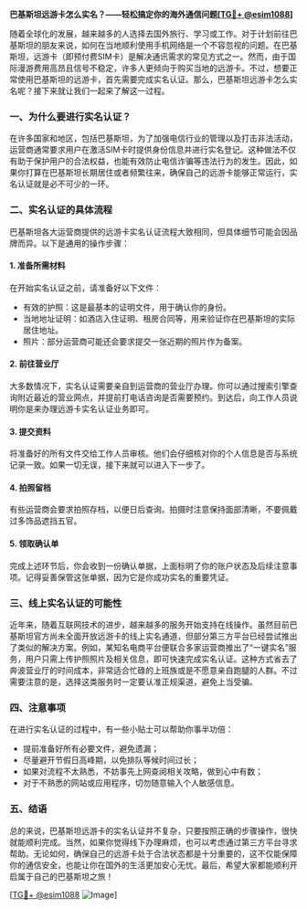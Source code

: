 **巴基斯坦远游卡怎么实名？——轻松搞定你的海外通信问题[[TG💪+ @esim1088](https://t.me/s/esim1088)]**

随着全球化的发展，越来越多的人选择去国外旅行、学习或工作。对于计划前往巴基斯坦的朋友来说，如何在当地顺利使用手机网络是一个不容忽视的问题。在巴基斯坦，远游卡（即预付费SIM卡）是解决通讯需求的常见方式之一。然而，由于国际漫游费用高昂且信号不稳定，许多人更倾向于购买当地的远游卡。不过，想要正常使用巴基斯坦的远游卡，首先需要完成实名认证。那么，巴基斯坦远游卡怎么实名呢？接下来就让我们一起来了解这一过程。

### **一、为什么要进行实名认证？**

在许多国家和地区，包括巴基斯坦，为了加强电信行业的管理以及打击非法活动，运营商通常要求用户在激活SIM卡时提供身份信息并进行实名登记。这种做法不仅有助于保护用户的合法权益，也能有效防止电信诈骗等违法行为的发生。因此，如果你打算在巴基斯坦长期居住或者频繁往来，确保自己的远游卡能够正常运行，实名认证就是必不可少的一环。

### **二、实名认证的具体流程**

巴基斯坦各大运营商提供的远游卡实名认证流程大致相同，但具体细节可能会因品牌而异。以下是通用的操作步骤：

#### **1. 准备所需材料**
在开始实名认证之前，请准备好以下文件：
- 有效的护照：这是最基本的证明文件，用于确认你的身份。
- 当地地址证明：如酒店入住证明、租房合同等，用来验证你在巴基斯坦的实际居住地址。
- 照片：部分运营商可能还会要求提交一张近期的照片作为备案。

#### **2. 前往营业厅**
大多数情况下，实名认证需要亲自到运营商的营业厅办理。你可以通过搜索引擎查询附近最近的营业网点，并提前打电话咨询是否需要预约。到达后，向工作人员说明你是来办理远游卡实名认证业务即可。

#### **3. 提交资料**
将准备好的所有文件交给工作人员审核。他们会仔细核对你的个人信息是否与系统记录一致。如果一切无误，接下来就可以进入下一步了。

#### **4. 拍照留档**
有些运营商会要求拍照存档，以便日后查询。拍摄时注意保持面部清晰，不要佩戴过多饰品遮挡五官。

#### **5. 领取确认单**
完成上述环节后，你会收到一份确认单据，上面标明了你的账户状态及后续注意事项。记得妥善保管这张单据，因为它是你成功实名的重要凭证。

### **三、线上实名认证的可能性**

近年来，随着互联网技术的进步，越来越多的服务开始支持在线操作。虽然目前巴基斯坦官方尚未全面开放远游卡的线上实名通道，但部分第三方平台已经尝试推出了类似的解决方案。例如，某知名电商平台便联合多家运营商推出了“一键实名”服务，用户只需上传护照照片及相关信息，即可快速完成实名认证。这种方式省去了奔波营业厅的时间成本，非常适合忙碌的上班族或是不愿意亲自跑腿的人群。不过需要注意的是，选择这类服务时一定要认准正规渠道，避免上当受骗。

### **四、注意事项**

在进行实名认证的过程中，有一些小贴士可以帮助你事半功倍：
- 提前准备好所有必要文件，避免遗漏；
- 尽量避开节假日高峰期，以免排队等候时间过长；
- 如果对流程不太熟悉，不妨事先上网查阅相关攻略，做到心中有数；
- 对于不熟悉的网站或应用程序，切勿随意输入个人敏感信息。

### **五、结语**

总的来说，巴基斯坦远游卡的实名认证并不复杂，只要按照正确的步骤操作，很快就能顺利完成。当然，如果你觉得线下办理麻烦，也可以考虑通过第三方平台寻求帮助。无论如何，确保自己的远游卡处于合法状态都是十分重要的，这不仅能保障你的通信安全，也能让你在国外的生活更加安心无忧。最后，希望大家都能顺利开启属于自己的巴基斯坦之旅！

[[TG💪+ @esim1088](https://t.me/s/esim1088) ![Image](https://i.postimg.cc/4NQfJmqS/Snipaste-2025-05-13-00-14-12.png)]